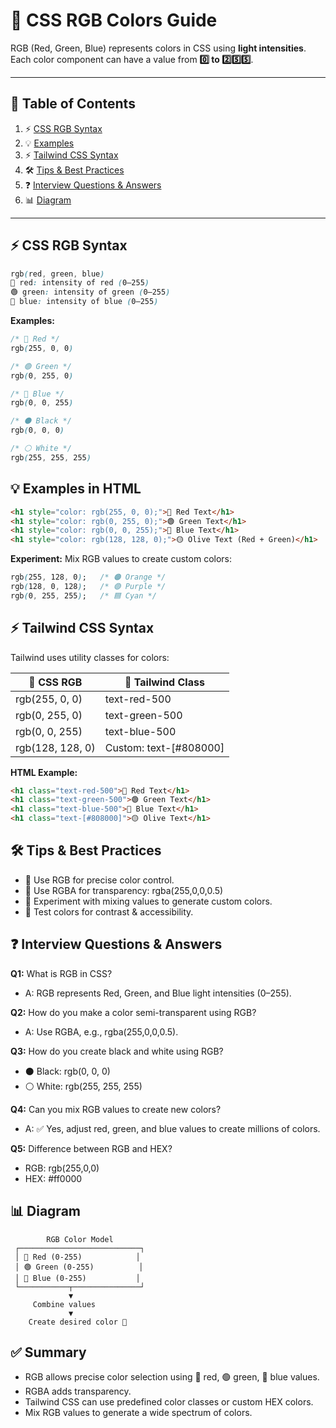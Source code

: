 # 🎨 CSS RGB Colors Guide

RGB (Red, Green, Blue) represents colors in CSS using **light intensities**. Each color component can have a value from **0️⃣ to 2️⃣5️⃣5️⃣**.

---

## 📌 Table of Contents

1. ⚡ [CSS RGB Syntax](#css-rgb-syntax)
2. 💡 [Examples](#examples)
3. ⚡ [Tailwind CSS Syntax](#tailwind-css-syntax)
4. 🛠 [Tips & Best Practices](#tips--best-practices)
5. ❓ [Interview Questions & Answers](#interview-questions--answers)
6. 📊 [Diagram](#diagram)

---

## ⚡ CSS RGB Syntax

```css
rgb(red, green, blue)
🔴 red: intensity of red (0–255)
🟢 green: intensity of green (0–255)
🔵 blue: intensity of blue (0–255)
```

**Examples:**

```css
/* 🔴 Red */
rgb(255, 0, 0)

/* 🟢 Green */
rgb(0, 255, 0)

/* 🔵 Blue */
rgb(0, 0, 255)

/* ⚫ Black */
rgb(0, 0, 0)

/* ⚪ White */
rgb(255, 255, 255)
```

## 💡 Examples in HTML

```html
<h1 style="color: rgb(255, 0, 0);">🔴 Red Text</h1>
<h1 style="color: rgb(0, 255, 0);">🟢 Green Text</h1>
<h1 style="color: rgb(0, 0, 255);">🔵 Blue Text</h1>
<h1 style="color: rgb(128, 128, 0);">🟡 Olive Text (Red + Green)</h1>
```

**Experiment:** Mix RGB values to create custom colors:

```css
rgb(255, 128, 0);   /* 🟠 Orange */
rgb(128, 0, 128);   /* 🟣 Purple */
rgb(0, 255, 255);   /* 🟦 Cyan */
```

## ⚡ Tailwind CSS Syntax

Tailwind uses utility classes for colors:

| 🔹 CSS RGB       | 🔹 Tailwind Class      |
| ---------------- | ---------------------- |
| rgb(255, 0, 0)   | text-red-500           |
| rgb(0, 255, 0)   | text-green-500         |
| rgb(0, 0, 255)   | text-blue-500          |
| rgb(128, 128, 0) | Custom: text-[#808000] |

**HTML Example:**

```html
<h1 class="text-red-500">🔴 Red Text</h1>
<h1 class="text-green-500">🟢 Green Text</h1>
<h1 class="text-blue-500">🔵 Blue Text</h1>
<h1 class="text-[#808000]">🟡 Olive Text</h1>
```

## 🛠 Tips & Best Practices

* 🎯 Use RGB for precise color control.
* 🌈 Use RGBA for transparency: rgba(255,0,0,0.5)
* 🧪 Experiment with mixing values to generate custom colors.
* 👀 Test colors for contrast & accessibility.

## ❓ Interview Questions & Answers

**Q1:** What is RGB in CSS?

* A: RGB represents Red, Green, and Blue light intensities (0–255).

**Q2:** How do you make a color semi-transparent using RGB?

* A: Use RGBA, e.g., rgba(255,0,0,0.5).

**Q3:** How do you create black and white using RGB?

* ⚫ Black: rgb(0, 0, 0)
* ⚪ White: rgb(255, 255, 255)

**Q4:** Can you mix RGB values to create new colors?

* A: ✅ Yes, adjust red, green, and blue values to create millions of colors.

**Q5:** Difference between RGB and HEX?

* RGB: rgb(255,0,0)
* HEX: #ff0000

## 📊 Diagram

```
        RGB Color Model
 ┌───────────────────────────┐
 │ 🔴 Red (0-255)            │
 │ 🟢 Green (0-255)          │
 │ 🔵 Blue (0-255)           │
 └───────────┬───────────────┘
             ▼
     Combine values
             ▼
    Create desired color 🎨
```

## ✅ Summary

* RGB allows precise color selection using 🔴 red, 🟢 green, 🔵 blue values.
* RGBA adds transparency.
* Tailwind CSS can use predefined color classes or custom HEX colors.
* Mix RGB values to generate a wide spectrum of colors.
